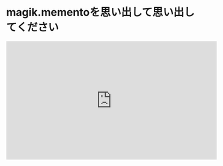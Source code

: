 
# magik.mementoを思い出して思い出してください

<iframe width="560" height="315" src="https://www.youtube.com/embed/w3RRCpy3IMU" frameborder="0" allowfullscreen></iframe>
